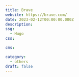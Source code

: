 ```yaml
---
title: Brave
website: https://brave.com/
date: 2023-02-12T00:00:00.000Z
description:
ssg:
  - Hugo
css:

cms:

category:
  - others
draft: false
---
```


